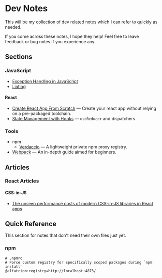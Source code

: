 # Dev Notes

This will be my collection of dev related notes which I can refer to quickly as needed.

If you come across these notes, I hope they help! Feel free to leave feedback or bug notes if you experience any.

## Sections

### JavaScript

- [Exception Handling in JavaScript](https://github.com/farhanjiwani/dev-notes/blob/master/javascript/Exception_Handling.md)
- [Linting](https://github.com/farhanjiwani/dev-notes/blob/master/javascript/Linting.md)

#### React

- [Create React App From Scratch](https://github.com/farhanjiwani/dev-notes/blob/master/react/React-From_Scratch.md) &mdash; Create your react app without relying on a pre-packaged toolchain.
- [State Management with Hooks](https://github.com/farhanjiwani/dev-notes/blob/master/react/React-State_Management_with_Hooks.md) &mdash; `useReducer` and dispatchers

### Tools

- npm
  - [Verdaccio](https://github.com/farhanjiwani/dev-notes/blob/master/tools/npm-Verdaccio.md) &mdash; A lightweight private npm proxy registry.
- [Webpack](https://github.com/farhanjiwani/dev-notes/blob/master/tools/Webpack.md) &mdash; An in-depth guide aimed for beginners.

## Articles

### React Articles

#### CSS-in-JS

- [The unseen performance costs of modern CSS-in-JS libraries in React apps](https://calendar.perfplanet.com/2019/the-unseen-performance-costs-of-css-in-js-in-react-apps/)

## Quick Reference

This section for notes that don't need their own files just yet.

### npm

```npmrc
# .npmrc
# Force custom registry for specifically scoped packages during `npm install`
@alfatrion:registry=http://localhost:4873/
```
